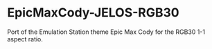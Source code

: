 # EpicMaxCody-JELOS-RGB30
Port of the Emulation Station theme Epic Max Cody for the RGB30 1-1 aspect ratio.
